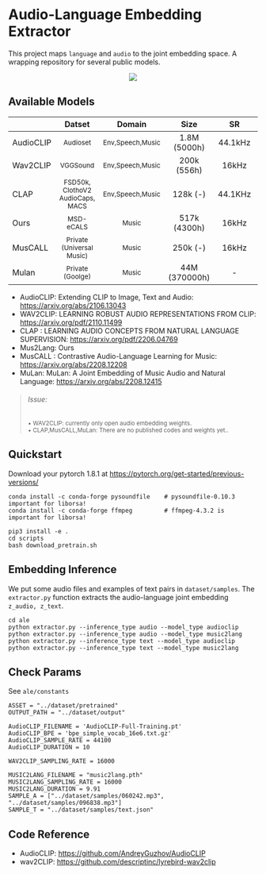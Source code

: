 # Audio-Language Embedding Extractor

This project maps `language` and `audio` to the joint embedding space. A wrapping repository for several public models.


<p align = "center">
    <img src = "https://i.imgur.com/PLLAXNt.png">
</p>

## Available Models

|  | Datset | Domain | Size | SR | Vocab | Modality | Mapping | Available |
|---|:---:|:---:|:---:|:---:|:---:|:---:|:---:|:---:|
| AudioCLIP |<sub>Audioset</sub> | <sub>Env,Speech,Music</sub> | 1.8M (5000h) | 44.1kHz | 527 | A,V,T | A-V, A-T | ✅ |
| Wav2CLIP | <sub>VGGSound</sub> | <sub>Env,Speech,Music</sub>  | 200k (556h) | 16kHz | 309 | A,V,T | A-V |  |
| CLAP | <sub>FSD50k, ClothoV2</sub> <br> <sub>AudioCaps, MACS</sub> | <sub>Env,Speech,Music</sub>  | 128k (-) | 44.1KHz | - | A,T | A-T |  |
| Ours | <sub>MSD-eCALS</sub> | <sub>Music</sub>  | 517k (4300h) | 16kHz | 1054 | A,T | A-T | ✅ |
| MusCALL | <sub>Private (Universal Music)</sub> | <sub>Music</sub>  | 250k (-) | 16kHz | - | A,T | A-T |  |
| Mulan | <sub>Private (Goolge)</sub> | <sub>Music</sub>  | 44M (370000h) | - | - | A,T | A-T |  |


- AudioCLIP: Extending CLIP to Image, Text and Audio: https://arxiv.org/abs/2106.13043
- WAV2CLIP: LEARNING ROBUST AUDIO REPRESENTATIONS FROM CLIP: https://arxiv.org/pdf/2110.11499
- CLAP : LEARNING AUDIO CONCEPTS FROM NATURAL LANGUAGE SUPERVISION: https://arxiv.org/pdf/2206.04769
- Mus2Lang: Ours
- MusCALL : Contrastive Audio-Language Learning for Music: https://arxiv.org/abs/2208.12208
- MuLan: MuLan: A Joint Embedding of Music Audio and Natural Language: https://arxiv.org/abs/2208.12415

> ###### Issue:
> 
> <sub>• WAV2CLIP: currently only open audio embedding weights.<br /> • CLAP,MusCALL,MuLan: There are no published codes and weights yet..<br /></sub>


## Quickstart
Download your pytorch 1.8.1 at https://pytorch.org/get-started/previous-versions/

```
conda install -c conda-forge pysoundfile    # pysoundfile-0.10.3 important for liborsa!
conda install -c conda-forge ffmpeg         # ffmpeg-4.3.2 is important for liborsa!

pip3 install -e .
cd scripts
bash download_pretrain.sh
```

## Embedding Inference
We put some audio files and examples of text pairs in `dataset/samples`. 
The `extractor.py` function extracts the audio-language joint embedding `z_audio, z_text`.

```
cd ale
python extractor.py --inference_type audio --model_type audioclip
python extractor.py --inference_type audio --model_type music2lang
python extractor.py --inference_type text --model_type audioclip
python extractor.py --inference_type text --model_type music2lang
```

## Check Params
See `ale/constants`

```
ASSET = "../dataset/pretrained"
OUTPUT_PATH = "../dataset/output"

AudioCLIP_FILENAME = 'AudioCLIP-Full-Training.pt'
AudioCLIP_BPE = 'bpe_simple_vocab_16e6.txt.gz'
AudioCLIP_SAMPLE_RATE = 44100
AudioCLIP_DURATION = 10

WAV2CLIP_SAMPLING_RATE = 16000

MUSIC2LANG_FILENAME = "music2lang.pth"
MUSIC2LANG_SAMPLING_RATE = 16000
MUSIC2LANG_DURATION = 9.91
SAMPLE_A = ["../dataset/samples/060242.mp3", "../dataset/samples/096838.mp3"]
SAMPLE_T = "../dataset/samples/text.json"
```


## Code Reference

- AudioCLIP: https://github.com/AndreyGuzhov/AudioCLIP
- wav2CLIP: https://github.com/descriptinc/lyrebird-wav2clip
